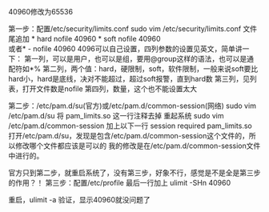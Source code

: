 40960修改为65536

第一步：配置/etc/security/limits.conf
sudo vim /etc/security/limits.conf 文件尾追加  * hard nofile 40960 * soft nofile 40960  
或者* - nofile 40960
4096可以自己设置，四列参数的设置见英文，简单讲一下：
第一列，可以是用户，也可以是组，要用@group这样的语法，也可以是通配符如*%
第二列，两个值：hard，硬限制，soft，软件限制，一般来说soft要比hard小，hard是底线，决对不能超过，超过soft报警，直到hard数
第三列，见列表，打开文件数是nofile
第四列，数量，这个也不能设置太大

第二步：/etc/pam.d/su(官方)或/etc/pam.d/common-session(网络)
sudo vim /etc/pam.d/su 将 pam_limits.so 这一行注释去掉  重起系统
sudo vim /etc/pam.d/common-session 加上以下一行 session required pam_limits.so 
打开/etc/pam.d/su，发现是包含/etc/pam.d/common-session这个文件的，所以修改哪个文件都应该是可以的
我的修改是在/etc/pam.d/common-session文件中进行的。

官方只到第二步，就重启系统了，没有第三步，好象不行，感觉是不是全是第三步的作用？！
第三步：配置/etc/profile
最后一行加上
ulimit -SHn 40960

重启，ulimit -a 验证，显示40960就没问题了